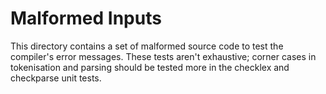 # Malformed Inputs

This directory contains a set of malformed source code to test the compiler's error messages. These tests aren't exhaustive; corner cases in tokenisation and parsing should be tested more in the checklex and checkparse unit tests.
